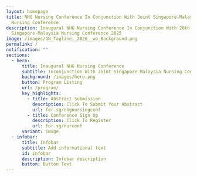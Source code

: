 ```yaml
---
layout: homepage
title: NHG Nursing Conference In Conjunction With Joint Singapore-Malaysia
  Nursing Conference
description: Inaugural NHG Nursing Conference In Conjunction With 28th Joint
  Singapore-Malaysia Nursing Conference 2025
image: /images/GN_Tagline__2020__wo_Background.png
permalink: /
notification: ""
sections:
  - hero:
      title: Inaugural NHG Nursing Conference
      subtitle: Inconjunction With Joint Singapore Malaysia Nursing Conference
      background: /images/hero.png
      button: Program Listing
      url: /program/
      key_highlights:
        - title: Abstract Submission
          description: Click To Submit Your Abstract
          url: for.sg/nhgnursingconf
        - title: Conference Sign Up
          description: Click To Register
          url: for.sg/nurconf
      variant: image
  - infobar:
      title: Infobar
      subtitle: Add informational text
      id: infobar
      description: Infobar description
      button: Button Text
---
```

